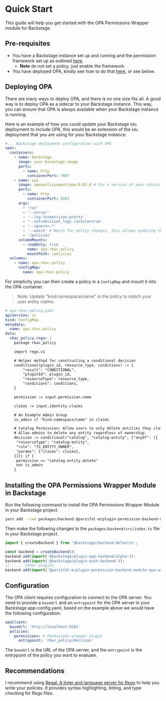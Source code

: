 # Quick Start

This guide will help you get started with the OPA Permissions Wrapper module for Backstage.

## Pre-requisites

- You have a Backstage instance set up and running and the permission framework set up as outlined [here](https://backstage.io/docs/permissions/getting-started/).
  - **Note** do not set a policy, just enable the framework.
- You have deployed OPA, kindly see how to do that [here](https://www.openpolicyagent.org/docs/latest/deployments/), or see below.

## Deploying OPA

There are many ways to deploy OPA, and there is no one size fits all. A good way is to deploy OPA as a sidecar to your Backstage instance. This way, you can ensure that OPA is always available when your Backstage instance is running.

Here is an example of how you could update your Backstage `k8s` deployment to include OPA, this would be an extension of the `k8s` deployment that you are using for your Backstage instance.

```yaml
#... Backstage deployment configuration with OPA
spec:
  containers:
    - name: backstage
      image: your-backstage-image
      ports:
        - name: http
          containerPort: 7007
    - name: opa
      image: openpolicyagent/opa:0.65.0 # Pin a version of your choice
      ports:
        - name: http
          containerPort: 8181
      args:
        - 'run'
        - '--server'
        - '--log-format=json-pretty'
        - '--set=decision_logs.console=true'
        - '--ignore=.*'
        - '--watch' # Watch for policy changes, this allows updating the policy without restarting OPA
        - '/policies'
      volumeMounts:
        - readOnly: true
          name: opa-rbac-policy
          mountPath: /policies
  volumes:
    - name: opa-rbac-policy
      configMap:
        name: opa-rbac-policy
```

For simplicity you can then create a policy in a `ConfigMap` and mount it into the OPA container.

> Note: Update "kind:namespace/name" in the policy to match your user entity claims.

```yaml
# opa-rbac-policy.yaml
apiVersion: v1
kind: ConfigMap
metadata:
  name: opa-rbac-policy
data:
  rbac_policy.rego: |
    package rbac_policy

    import rego.v1

    # Helper method for constructing a conditional decision
    conditional(plugin_id, resource_type, conditions) := {
        "result": "CONDITIONAL",
        "pluginId": plugin_id,
        "resourceType": resource_type,
        "conditions": conditions,
    }

    permission := input.permission.name

    claims := input.identity.claims

    # An Example Admin Group
    is_admin if "kind:namespace/name" in claims

    # Catalog Permission: Allow users to only delete entities they claim ownership of.
    # Allow admins to delete any entity regardless of ownership.
    decision := conditional("catalog", "catalog-entity", {"anyOf": [{
     "resourceType": "catalog-entity",
     "rule": "IS_ENTITY_OWNER",
     "params": {"claims": claims},
    }]}) if {
     permission == "catalog.entity.delete"
     not is_admin
    }
```

## Installing the OPA Permissions Wrapper Module in Backstage

Run the following command to install the OPA Permissions Wrapper Module in your Backstage project.

```bash
yarn add --cwd packages/backend @parsifal-m/plugin-permission-backend-module-opa-wrapper
```

Then make the following changes to the `packages/backend/src/index.ts` file in your Backstage project.

```typescript
import { createBackend } from '@backstage/backend-defaults';

const backend = createBackend();
backend.add(import('@backstage/plugin-app-backend/alpha'));
backend.add(import('@backstage/plugin-auth-backend'));
// ..... other plugins
backend.add(import('@parsifal-m/plugin-permission-backend-module-opa-wrapper'));
```

## Configuration

The OPA client requires configuration to connect to the OPA server. You need to provide a `baseUrl` and an `entrypoint` for the OPA server in your Backstage app-config.yaml, based on the example above we would have the following configuration:

```yaml
opaClient:
  baseUrl: 'http://localhost:8181'
  policies:
    permissions: # Permission wrapper plugin
      entrypoint: 'rbac_policy/decision'
```

The `baseUrl` is the URL of the OPA server, and the `entrypoint` is the entrypoint of the policy you want to evaluate.

## Recommendations

I recommend using [Regal: A linter and language server for Rego](https://github.com/StyraInc/regal) to help you write your policies. It provides syntax highlighting, linting, and type checking for Rego files.
